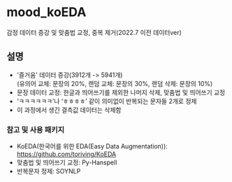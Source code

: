 # mood_koEDA
감정 데이터 증강 및 맞춤법 교정, 중복 제거(2022.7 이전 데이터ver)

## 설명
- '즐거움' 데이터 증강(3912개 -> 5941개)<br/>
(유의어 교체: 문장의 20%, 랜덤 교체: 문장의 30%, 랜덤 삭제: 문장의 10%)
- 문장 데이터 교정: 한글과 띄어쓰기를 제외한 나머지 삭제, 맞춤법 및 띄어쓰기 교정
- ‘ㅋㅋㅋㅋㅋㅋ’나 ‘ㅎㅎㅎㅎ’ 같이 의미없이 반복되는 문자들 2개로 정제<br/>
- 이 과정에서 생긴 결측값 데이터는 삭제함

### 참고 및 사용 패키지
- KoEDA(한국어를 위한 EDA(Easy Data Augmentation)): https://github.com/toriving/KoEDA
- 맞춤법 및 띄어쓰기 교정: Py-Hanspell
- 반복문자 정제: SOYNLP
